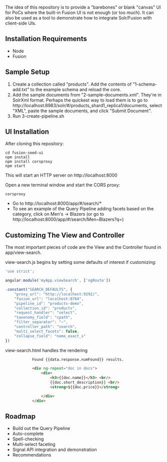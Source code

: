 

The idea of this repository is to provide a "barebones" or blank "canvas" UI for PoCs where the built-in Fusion UI is not enough (or too much). It can also be used as a tool to demonstrate how to integrate Solr/Fusion with client-side UIs.

## Installation Requirements
* Node
* Fusion

## Sample Setup
1. Create a collection called "products". Add the contents of "1-schema-add.txt" to the example schema and reload the core.
2. Add the sample documents from "2-sample-documents.xml". They're in SolrXml format. Perhaps the quickest way to load them is to go to http://localhost:8983/solr/#/products_shard1_replica1/documents, select "XML", paste the sample documents, and click "Submit Document".
3. Run 3-create-pipeline.sh 

## UI Installation
After cloning this repository:

~~~
cd fusion-seed-ui
npm install
npm install corsproxy
npm start
~~~
This will start an HTTP server on http://localhost:8000

Open a new terminal window and start the CORS proxy:
~~~  
corsproxy
~~~

* Go to http://localhost:8000/app/#/search/*
* To see an example of the Query Pipeline adding facets based on the category, click on Men's -> Blazers (or go to http://localhost:8000/app/#/search/Men~Blazers?q=)

## Customizing The View and Controller
The most important pieces of code are the View and the Controller found in app/view-search. 

view-search.js begins by setting some defaults of interest if customizing:

~~~javascript
'use strict';

angular.module('myApp.viewSearch', ['ngRoute'])

.constant("SEARCH_DEFAULTS", {
	"proxy_url": "http://localhost:9292/",
	"fusion_url": "localhost:8764",
	"pipeline_id": "products-demo",
	"collection_id": "products",
	"request_handler": "select",
	"taxonomy_field": "cpath",
	"filter_separator": "~",
	"controller_path": "search",
	"multi_select_facets": false,
	"collapse_field": "name_exact_s"
})
~~~

view-search.html handles the rendering

~~~html
			Found {{data.response.numFound}} results.

			<div ng-repeat="doc in docs">
				<div>
					<h3>{{doc.name}}</h3> <br/>
					{{doc.short_description}} <br/>
					<strong>${{doc.price}}</strong>

				</div>
			</div>
~~~


## Roadmap
* Build out the Query Pipeline
* Auto-complete
* Spell-checking
* Multi-select faceting
* Signal API integration and demonstration
* Recommendations



